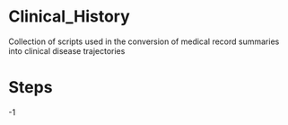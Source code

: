# Clinical_History
Collection of scripts used in the conversion of medical record summaries into clinical disease trajectories

# Steps

-1
